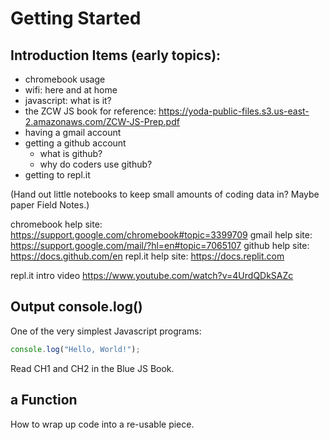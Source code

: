 # Getting Started

## Introduction Items (early topics):

- chromebook usage
- wifi: here and at home
- javascript: what is it?
- the ZCW JS book for reference: https://yoda-public-files.s3.us-east-2.amazonaws.com/ZCW-JS-Prep.pdf
- having a gmail account
- getting a github account
  - what is github?
  - why do coders use github?
- getting to repl.it

(Hand out little notebooks to keep small amounts of coding data in? Maybe paper Field Notes.)

chromebook help site: https://support.google.com/chromebook#topic=3399709
gmail help site: https://support.google.com/mail/?hl=en#topic=7065107
github help site: https://docs.github.com/en
repl.it help site: https://docs.replit.com

repl.it intro video https://www.youtube.com/watch?v=4UrdQDkSAZc

## Output console.log()

One of the very simplest Javascript programs:

```javascript
console.log("Hello, World!");
```

Read CH1 and CH2 in the Blue JS Book.

## a Function

How to wrap up code into a re-usable piece.

